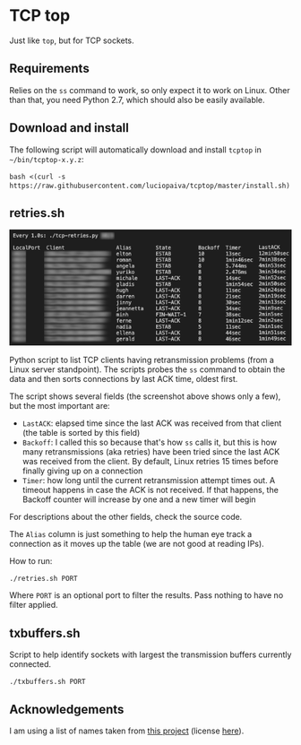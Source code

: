 
# TCP top

Just like `top`, but for TCP sockets.

## Requirements

Relies on the `ss` command to work, so only expect it to work on Linux. Other than that, you need Python 2.7, which should also be easily available.

## Download and install

The following script will automatically download and install `tcptop` in `~/bin/tcptop-x.y.z`:

    bash <(curl -s https://raw.githubusercontent.com/luciopaiva/tcptop/master/install.sh)

## retries.sh

![](screenshot.png)

Python script to list TCP clients having retransmission problems (from a Linux server standpoint). The scripts probes the `ss` command to obtain the data and then sorts connections by last ACK time, oldest first.

The script shows several fields (the screenshot above shows only a few), but the most important are:

- `LastACK`: elapsed time since the last ACK was received from that client (the table is sorted by this field)
- `Backoff`: I called this so because that's how `ss` calls it, but this is how many retransmissions (aka retries) have been tried since the last ACK was received from the client. By default, Linux retries 15 times before finally giving up on a connection
- `Timer`: how long until the current retransmission attempt times out. A timeout happens in case the ACK is not received. If that happens, the Backoff counter will increase by one and a new timer will begin

For descriptions about the other fields, check the source code.

The `Alias` column is just something to help the human eye track a connection as it moves up the table (we are not good at reading IPs).

How to run:

    ./retries.sh PORT

Where `PORT` is an optional port to filter the results. Pass nothing to have no filter applied.

## txbuffers.sh

Script to help identify sockets with largest the transmission buffers currently connected.

    ./txbuffers.sh PORT

## Acknowledgements

I am using a list of names taken from [this project](https://github.com/treyhunner/names) (license [here](https://github.com/treyhunner/names/blob/master/LICENSE.txt)).
